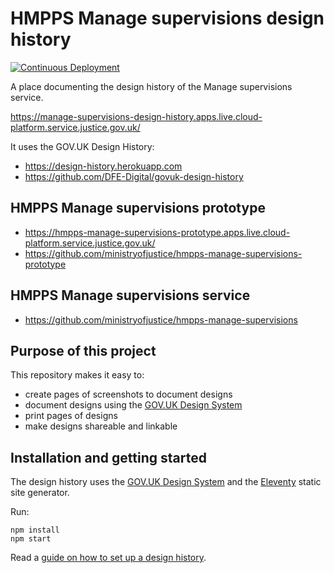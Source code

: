 # HMPPS Manage supervisions design history

[![Continuous Deployment](https://github.com/ministryofjustice/manage-supervisions-design-history/actions/workflows/cd.yaml/badge.svg)](https://github.com/ministryofjustice/manage-supervisions-design-history/actions/workflows/cd.yaml)

A place documenting the design history of the Manage supervisions service.

<https://manage-supervisions-design-history.apps.live.cloud-platform.service.justice.gov.uk/>

It uses the GOV.UK Design History:

- <https://design-history.herokuapp.com>
- <https://github.com/DFE-Digital/govuk-design-history>

## HMPPS Manage supervisions prototype

- <https://hmpps-manage-supervisions-prototype.apps.live.cloud-platform.service.justice.gov.uk/>
- <https://github.com/ministryofjustice/hmpps-manage-supervisions-prototype>

## HMPPS Manage supervisions service

- <https://github.com/ministryofjustice/hmpps-manage-supervisions>

## Purpose of this project

This repository makes it easy to:

* create pages of screenshots to document designs
* document designs using the [GOV.UK Design System](https://design-system.service.gov.uk/)
* print pages of designs
* make designs shareable and linkable

## Installation and getting started

The design history uses the [GOV.UK Design System](https://design-system.service.gov.uk) and the [Eleventy](https://www.11ty.dev) static site generator.

Run:

```
npm install
npm start
```

Read a [guide on how to set up a design history](https://design-history.herokuapp.com/set-up-a-design-history/).
